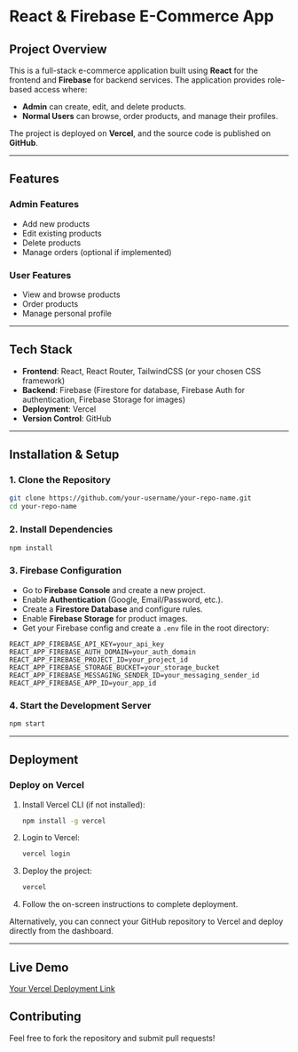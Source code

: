# React & Firebase E-Commerce App

## Project Overview
This is a full-stack e-commerce application built using **React** for the frontend and **Firebase** for backend services. The application provides role-based access where:
- **Admin** can create, edit, and delete products.
- **Normal Users** can browse, order products, and manage their profiles.

The project is deployed on **Vercel**, and the source code is published on **GitHub**.

---

## Features
### Admin Features
- Add new products
- Edit existing products
- Delete products
- Manage orders (optional if implemented)

### User Features
- View and browse products
- Order products
- Manage personal profile

---

## Tech Stack
- **Frontend**: React, React Router, TailwindCSS (or your chosen CSS framework)
- **Backend**: Firebase (Firestore for database, Firebase Auth for authentication, Firebase Storage for images)
- **Deployment**: Vercel
- **Version Control**: GitHub

---

## Installation & Setup

### 1. Clone the Repository
```bash
git clone https://github.com/your-username/your-repo-name.git
cd your-repo-name
```

### 2. Install Dependencies
```bash
npm install
```

### 3. Firebase Configuration
- Go to **Firebase Console** and create a new project.
- Enable **Authentication** (Google, Email/Password, etc.).
- Create a **Firestore Database** and configure rules.
- Enable **Firebase Storage** for product images.
- Get your Firebase config and create a `.env` file in the root directory:

```env
REACT_APP_FIREBASE_API_KEY=your_api_key
REACT_APP_FIREBASE_AUTH_DOMAIN=your_auth_domain
REACT_APP_FIREBASE_PROJECT_ID=your_project_id
REACT_APP_FIREBASE_STORAGE_BUCKET=your_storage_bucket
REACT_APP_FIREBASE_MESSAGING_SENDER_ID=your_messaging_sender_id
REACT_APP_FIREBASE_APP_ID=your_app_id
```

### 4. Start the Development Server
```bash
npm start
```

---

## Deployment

### Deploy on Vercel
1. Install Vercel CLI (if not installed):
   ```bash
   npm install -g vercel
   ```
2. Login to Vercel:
   ```bash
   vercel login
   ```
3. Deploy the project:
   ```bash
   vercel
   ```
4. Follow the on-screen instructions to complete deployment.

Alternatively, you can connect your GitHub repository to Vercel and deploy directly from the dashboard.

---

## Live Demo
[Your Vercel Deployment Link](https://e-commerce-six-pearl-34.vercel.app)

## Contributing
Feel free to fork the repository and submit pull requests!
